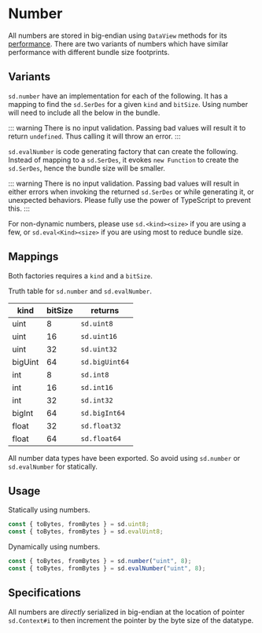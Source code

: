 # Number

All numbers are stored in big-endian using `DataView` methods for its [performance](https://v8.dev/blog/dataview). There are two variants of numbers which have similar performance with different bundle size footprints.

## Variants

`sd.number` have an implementation for each of the following. It has a mapping to find the `sd.SerDes` for a given `kind` and `bitSize`. Using number will need to include all the below in the bundle.

::: warning
There is no input validation. Passing bad values will result it to return `undefined`. Thus calling it will throw an error.
:::

`sd.evalNumber` is code generating factory that can create the following. Instead of mapping to a `sd.SerDes`, it evokes `new Function` to create the `sd.SerDes`, hence the bundle size will be smaller.

::: warning
There is no input validation. Passing bad values will result in either errors when invoking the returned `sd.SerDes` or while generating it, or unexpected behaviors. Please fully use the power of TypeScript to prevent this.
:::

For non-dynamic numbers, please use `sd.<kind><size>` if you are using a few, or `sd.eval<Kind><size>` if you are using most to reduce bundle size.

## Mappings

Both factories requires a `kind` and a `bitSize`.

Truth table for `sd.number` and `sd.evalNumber`.

| kind    | bitSize | returns        |
| ------- | ------- | -------------- |
| uint    | 8       | `sd.uint8`     |
| uint    | 16      | `sd.uint16`    |
| uint    | 32      | `sd.uint32`    |
| bigUint | 64      | `sd.bigUint64` |
| int     | 8       | `sd.int8`      |
| int     | 16      | `sd.int16`     |
| int     | 32      | `sd.int32`     |
| bigInt  | 64      | `sd.bigInt64`  |
| float   | 32      | `sd.float32`   |
| float   | 64      | `sd.float64`   |

All number data types have been exported. So avoid using `sd.number` or `sd.evalNumber` for statically.

## Usage

Statically using numbers.

```ts
const { toBytes, fromBytes } = sd.uint8;
const { toBytes, fromBytes } = sd.evalUint8;
```

Dynamically using numbers.

```ts
const { toBytes, fromBytes } = sd.number("uint", 8);
const { toBytes, fromBytes } = sd.evalNumber("uint", 8);
```

## Specifications

All numbers are _directly_ serialized in big-endian at the location of pointer `sd.Context#i` to then increment the pointer by the byte size of the datatype.
